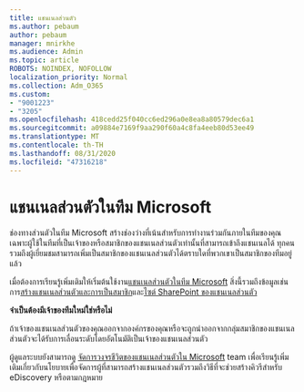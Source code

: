 ```yaml
---
title: แชนเนลส่วนตัว
ms.author: pebaum
author: pebaum
manager: mnirkhe
ms.audience: Admin
ms.topic: article
ROBOTS: NOINDEX, NOFOLLOW
localization_priority: Normal
ms.collection: Adm_O365
ms.custom:
- "9001223"
- "3205"
ms.openlocfilehash: 418cedd25f040cc6ed296a0e8ea8a80579dec6a1
ms.sourcegitcommit: a09884e7169f9aa290f60a4c8fa4eeb80d53ee49
ms.translationtype: MT
ms.contentlocale: th-TH
ms.lasthandoff: 08/31/2020
ms.locfileid: "47316218"
---
```

# <a name="private-channels-in-microsoft-teams"></a>แชนเนลส่วนตัวในทีม Microsoft

ช่องทางส่วนตัวในทีม Microsoft สร้างช่องว่างที่เน้นสำหรับการทำงานร่วมกันภายในทีมของคุณ เฉพาะผู้ใช้ในทีมที่เป็นเจ้าของหรือสมาชิกของแชนเนลส่วนตัวเท่านั้นที่สามารถเข้าถึงแชนเนลได้ ทุกคนรวมถึงผู้เยี่ยมชมสามารถเพิ่มเป็นสมาชิกของแชนเนลส่วนตัวได้ตราบใดที่พวกเขาเป็นสมาชิกของทีมอยู่แล้ว

เมื่อต้องการเรียนรู้เพิ่มเติมให้เริ่มต้นใช้งาน[แชนเนลส่วนตัวในทีม Microsoft](https://docs.microsoft.com/MicrosoftTeams/private-channels) สิ่งนี้รวมถึงข้อมูลเช่นการ[สร้างแชนเนลส่วนตัวและการเป็นสมาชิก](https://docs.microsoft.com/MicrosoftTeams/private-channels#private-channel-creation-and-membership)และ[ไซต์ SharePoint ของแชนเนลส่วนตัว](https://docs.microsoft.com/MicrosoftTeams/private-channels#private-channel-sharepoint-sites)

**จำเป็นต้องมีเจ้าของทีมใหม่ใช่หรือไม่**

ถ้าเจ้าของแชนเนลส่วนตัวของคุณออกจากองค์กรของคุณหรือจะถูกนำออกจากกลุ่มสมาชิกของแชนเนลส่วนตัวจะได้รับการเลื่อนระดับโดยอัตโนมัติเป็นเจ้าของแชนเนลส่วนตัว

ผู้ดูแลระบบยังสามารถดู [จัดการวงจรชีวิตของแชนเนลส่วนตัวใน Microsoft](https://docs.microsoft.com/MicrosoftTeams/private-channels-life-cycle-management) team เพื่อเรียนรู้เพิ่มเติมเกี่ยวกับนโยบายเพื่อจัดการผู้ที่สามารถสร้างแชนเนลส่วนตัวรวมถึงวิธีที่จะช่วยสร้างคิวรีสำหรับ eDiscovery หรือตามกฎหมาย
